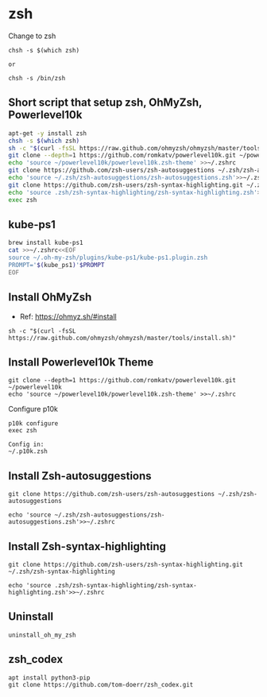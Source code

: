 # zsh
Change to zsh
```
chsh -s $(which zsh)

or

chsh -s /bin/zsh
```

## Short script that setup zsh, OhMyZsh, Powerlevel10k
```sh
apt-get -y install zsh
chsh -s $(which zsh)
sh -c "$(curl -fsSL https://raw.github.com/ohmyzsh/ohmyzsh/master/tools/install.sh)"
git clone --depth=1 https://github.com/romkatv/powerlevel10k.git ~/powerlevel10k
echo 'source ~/powerlevel10k/powerlevel10k.zsh-theme' >>~/.zshrc
git clone https://github.com/zsh-users/zsh-autosuggestions ~/.zsh/zsh-autosuggestions
echo 'source ~/.zsh/zsh-autosuggestions/zsh-autosuggestions.zsh'>>~/.zshrc
git clone https://github.com/zsh-users/zsh-syntax-highlighting.git ~/.zsh/zsh-syntax-highlighting
echo 'source .zsh/zsh-syntax-highlighting/zsh-syntax-highlighting.zsh'>>~/.zshrc
exec zsh
```

## kube-ps1
```sh
brew install kube-ps1
cat >>~/.zshrc<<EOF
source ~/.oh-my-zsh/plugins/kube-ps1/kube-ps1.plugin.zsh
PROMPT='$(kube_ps1)'$PROMPT
EOF
```

## Install OhMyZsh
* Ref: https://ohmyz.sh/#install

```
sh -c "$(curl -fsSL https://raw.github.com/ohmyzsh/ohmyzsh/master/tools/install.sh)"
```

## Install Powerlevel10k Theme
```
git clone --depth=1 https://github.com/romkatv/powerlevel10k.git ~/powerlevel10k
echo 'source ~/powerlevel10k/powerlevel10k.zsh-theme' >>~/.zshrc
```

Configure p10k
```
p10k configure
exec zsh

Config in:
~/.p10k.zsh
```

## Install Zsh-autosuggestions
```
git clone https://github.com/zsh-users/zsh-autosuggestions ~/.zsh/zsh-autosuggestions

echo 'source ~/.zsh/zsh-autosuggestions/zsh-autosuggestions.zsh'>>~/.zshrc
```

## Install Zsh-syntax-highlighting
```
git clone https://github.com/zsh-users/zsh-syntax-highlighting.git ~/.zsh/zsh-syntax-highlighting

echo 'source .zsh/zsh-syntax-highlighting/zsh-syntax-highlighting.zsh'>>~/.zshrc
```

## Uninstall
```
uninstall_oh_my_zsh
```

## zsh_codex 
```
apt install python3-pip
git clone https://github.com/tom-doerr/zsh_codex.git
```
